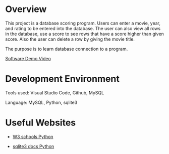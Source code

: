# Overview

This project is a database scoring program. Users can enter a movie, year, and rating to be entered into the database. The user can also view all rows in the database, use a score to see rows that have a score higher than given score. Also the user can delete a row by giving the movie title.

The purpose is to learn database connection to a program.

[Software Demo Video](https://youtu.be/CN78pYiBZwI)

# Development Environment

Tools used: Visual Studio Code, Github, MySQL

Language: MySQL, Python, sqlite3

# Useful Websites

* [W3 schools Python](https://www.w3schools.com/python/default.asp)

* [sqlite3 docs Python](https://docs.python.org/3/library/sqlite3.html)

